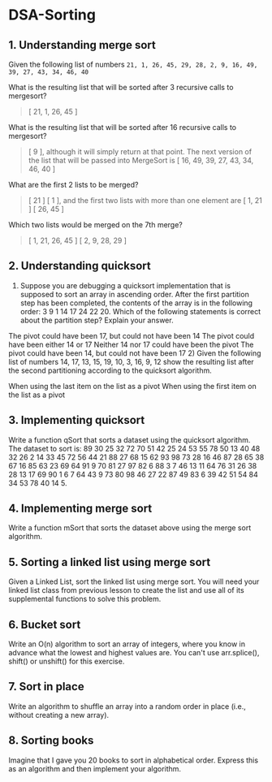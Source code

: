 # DSA-Sorting

## 1. Understanding merge sort
Given the following list of numbers `21, 1, 26, 45, 29, 28, 2, 9, 16, 49, 39, 27, 43, 34, 46, 40`

What is the resulting list that will be sorted after 3 recursive calls to mergesort?
> [ 21, 1, 26, 45 ]

What is the resulting list that will be sorted after 16 recursive calls to mergesort?
> [ 9 ], although it will simply return at that point. The next version of the list that will be passed into MergeSort is [ 16, 49, 39, 27, 43, 34, 46, 40 ]

What are the first 2 lists to be merged?
> [ 21 ] [ 1 ], and the first two lists with more than one element are [ 1, 21 ] [ 26, 45 ]

Which two lists would be merged on the 7th merge?
> [ 1, 21, 26, 45 ] [ 2, 9, 28, 29 ]

## 2. Understanding quicksort
1) Suppose you are debugging a quicksort implementation that is supposed to sort an array in ascending order. After the first partition step has been completed, the contents of the array is in the following order: 3 9 1 14 17 24 22 20. Which of the following statements is correct about the partition step? Explain your answer.

The pivot could have been 17, but could not have been 14
The pivot could have been either 14 or 17
Neither 14 nor 17 could have been the pivot
The pivot could have been 14, but could not have been 17
2) Given the following list of numbers 14, 17, 13, 15, 19, 10, 3, 16, 9, 12 show the resulting list after the second partitioning according to the quicksort algorithm.

When using the last item on the list as a pivot
When using the first item on the list as a pivot
## 3. Implementing quicksort
Write a function qSort that sorts a dataset using the quicksort algorithm. The dataset to sort is: 89 30 25 32 72 70 51 42 25 24 53 55 78 50 13 40 48 32 26 2 14 33 45 72 56 44 21 88 27 68 15 62 93 98 73 28 16 46 87 28 65 38 67 16 85 63 23 69 64 91 9 70 81 27 97 82 6 88 3 7 46 13 11 64 76 31 26 38 28 13 17 69 90 1 6 7 64 43 9 73 80 98 46 27 22 87 49 83 6 39 42 51 54 84 34 53 78 40 14 5.

## 4. Implementing merge sort
Write a function mSort that sorts the dataset above using the merge sort algorithm.

## 5. Sorting a linked list using merge sort
Given a Linked List, sort the linked list using merge sort. You will need your linked list class from previous lesson to create the list and use all of its supplemental functions to solve this problem.

## 6. Bucket sort
Write an O(n) algorithm to sort an array of integers, where you know in advance what the lowest and highest values are. You can't use arr.splice(), shift() or unshift() for this exercise.

## 7. Sort in place
Write an algorithm to shuffle an array into a random order in place (i.e., without creating a new array).

## 8. Sorting books
Imagine that I gave you 20 books to sort in alphabetical order. Express this as an algorithm and then implement your algorithm.
